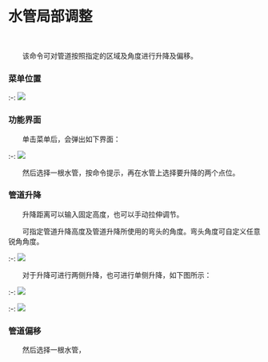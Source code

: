 #  水管局部调整
<br/>

&emsp;&emsp;该命令可对管道按照指定的区域及角度进行升降及偏移。

### 菜单位置

:-: ![](.topwrite/assets/image_1658995249666.png)

### 功能界面

&emsp;&emsp;单击菜单后，会弹出如下界面：

:-: ![](.topwrite/assets/image_1658996390594.png)

&emsp;&emsp;然后选择一根水管，按命令提示，再在水管上选择要升降的两个点位。

### 管道升降

&emsp;&emsp;升降距离可以输入固定高度，也可以手动拉伸调节。

&emsp;&emsp;可指定管道升降高度及管道升降所使用的弯头的角度。弯头角度可自定义任意锐角角度。

:-: ![](.topwrite/assets/image_1658996795907.png)

&emsp;&emsp;对于升降可进行两侧升降，也可进行单侧升降，如下图所示：

:-:  ![](.topwrite/assets/image_1658996817190.png)

:-: ![](.topwrite/assets/image_1658996980546.png)



### 管道偏移

&emsp;&emsp;然后选择一根水管，








